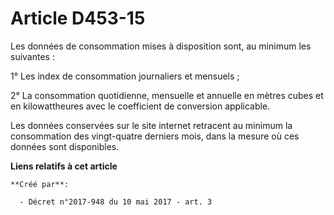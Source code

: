 # Article D453-15

Les données de consommation mises à disposition sont, au minimum les suivantes :

1° Les index de consommation journaliers et mensuels ;

2° La consommation quotidienne, mensuelle et annuelle en mètres cubes et en kilowattheures avec le coefficient de conversion
applicable.

Les données conservées sur le site internet retracent au minimum la consommation des vingt-quatre derniers mois, dans la
mesure où ces données sont disponibles.

**Liens relatifs à cet article**

	**Créé par**:

	  - Décret n°2017-948 du 10 mai 2017 - art. 3
